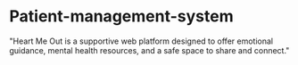 # Patient-management-system
"Heart Me Out is a supportive web platform designed to offer emotional guidance, mental health resources, and a safe space to share and connect."
